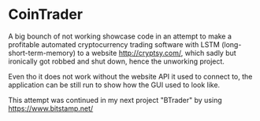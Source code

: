 # CoinTrader
A big bounch of not working showcase code in an attempt to make a profitable automated cryptocurrency trading software with LSTM (long-short-term-memory) to a website http://cryptsy.com/, which sadly but ironically got robbed and shut down, hence the unworking project.

Even tho it does not work without the website API it used to connect to, the application can be still run to show how the GUI used to look like.

This attempt was continued in my next project "BTrader" by using https://www.bitstamp.net/

